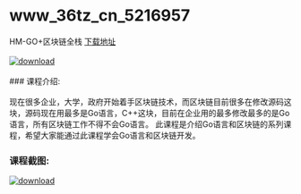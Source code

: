 # www_36tz_cn_5216957
HM-GO+区块链全栈
[下载地址](http://www.36tz.cn/article/5216957 "下载地址")
<br/></br>[![download](http://36tz.cn/muke_img/2020_12_2-61-300x176.png "下载地址")](http://www.36tz.cn/article/5216957 "下载地址")
<br/></br>### 课程介绍:<br/></br>现在很多企业，大学，政府开始着手区块链技术，而区块链目前很多在修改源码这块，源码现在用最多是Go语言，C++这块，目前在企业用的最多修改最多的是Go语言，所有区块链工作不得不会Go语言。 此课程是介绍Go语言和区块链的系列课程，希望大家能通过此课程学会Go语言和区块链开发。

### 课程截图:
[![download](http://36tz.cn/muke_img/2020_12_1-67.png "下载地址")](http://www.36tz.cn/article/5216957 "下载地址")
